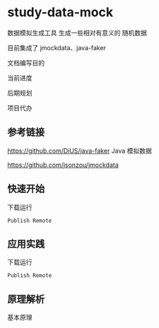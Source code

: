 # study-data-mock

数据模拟生成工具
生成一些相对有意义的 随机数据

目前集成了 jmockdata、java-faker

文档编写目的

当前进度

后期规划

项目代办

## 参考链接

https://github.com/DiUS/java-faker Java 模拟数据

https://github.com/jsonzou/jmockdata


## 快速开始

下载运行

```
Publish Remote

```

## 应用实践

下载运行

```
Publish Remote

```

## 原理解析

基本原理
